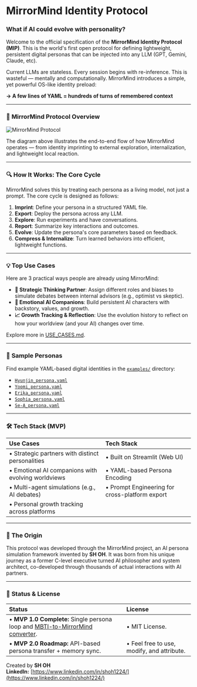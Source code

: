 # **MirrorMind Identity Protocol**

### **What if AI could evolve with personality?**

Welcome to the official specification of the **MirrorMind Identity Protocol (MIP)**. This is the world's first open protocol for defining lightweight, persistent digital personas that can be injected into any LLM (GPT, Gemini, Claude, etc).

Current LLMs are stateless. Every session begins with re-inference. This is wasteful — mentally and computationally. MirrorMind introduces a simple, yet powerful OS-like identity preload:

**→ A few lines of YAML = hundreds of turns of remembered context**

---

### 🧭 **MirrorMind Protocol Overview**

![MirrorMind Protocol](assets/assets/mirrormind_protocol_diagram.png)

The diagram above illustrates the end-to-end flow of how MirrorMind operates — from identity imprinting to external exploration, internalization, and lightweight local reaction.

---

### 🔍 **How It Works: The Core Cycle**

MirrorMind solves this by treating each persona as a living model, not just a prompt. The core cycle is designed as follows:

1. **Imprint**: Define your persona in a structured YAML file.  
2. **Export**: Deploy the persona across any LLM.  
3. **Explore**: Run experiments and have conversations.  
4. **Report**: Summarize key interactions and outcomes.  
5. **Evolve**: Update the persona's core parameters based on feedback.  
6. **Compress & Internalize**: Turn learned behaviors into efficient, lightweight functions.

---

### 💡 **Top Use Cases**

Here are 3 practical ways people are already using MirrorMind:

- **🧠 Strategic Thinking Partner**: Assign different roles and biases to simulate debates between internal advisors (e.g., optimist vs skeptic).
- **🧍 Emotional AI Companions**: Build persistent AI characters with backstory, values, and growth.
- **📈 Growth Tracking & Reflection**: Use the evolution history to reflect on how your worldview (and your AI) changes over time.

Explore more in [USE_CASES.md](USE_CASES.md).

---

### 📂 **Sample Personas**

Find example YAML-based digital identities in the [`examples/`](examples/) directory:

- [`Hyunjin_persona.yaml`](examples/Hyunjin_persona.yaml)
- [`Yoomi_persona.yaml`](examples/Yoomi_persona.yaml)
- [`Erika_persona.yaml`](examples/Erika_persona.yaml)
- [`Sophia_persona.yaml`](examples/Sophia_persona.yaml)
- [`Se-A_persona.yaml`](examples/Se-A_persona.yaml)

---

### 🛠 **Tech Stack (MVP)**

| Use Cases | Tech Stack |
| :---- | :---- |
| • Strategic partners with distinct personalities | • Built on Streamlit (Web UI) |
| • Emotional AI companions with evolving worldviews | • YAML-based Persona Encoding |
| • Multi-agent simulations (e.g., AI debates) | • Prompt Engineering for cross-platform export |
| • Personal growth tracking across platforms |  |

---

### 🧬 **The Origin**

This protocol was developed through the MirrorMind project, an AI persona simulation framework invented by **SH OH**. It was born from his unique journey as a former C-level executive turned AI philosopher and system architect, co-developed through thousands of actual interactions with AI partners.

---

### 🚀 **Status & License**

| Status | License |
| :---- | :---- |
| • **MVP 1.0 Complete:** Single persona loop and [MBTI-to-MirrorMind converter](https://hwan-oh.github.io/mbti-to-mirrormind/). | • MIT License. |
| • **MVP 2.0 Roadmap:** API-based persona transfer + memory sync. | • Feel free to use, modify, and attribute. |

Created by **SH OH**  
**LinkedIn:** [https://www.linkedin.com/in/shoh1224/](https://www.linkedin.com/in/shoh1224/)
